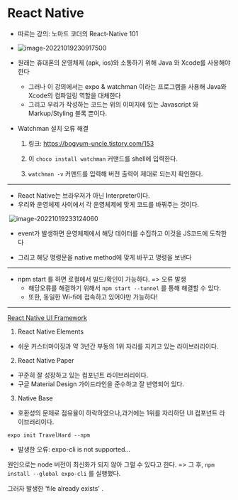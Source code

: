 # React Native

+ 따르는 강의: 노마드 코더의 React-Native 101
+ ![image-20221019230917500](C:\Users\SSAFY\Desktop\자율PJT\S07P31A501\TIL\원찬호\ReactNative.assets\image-20221019230917500.png)

+ 원래는 휴대폰의 운영체제 (apk, ios)와 소통하기 위해 Java 와 Xcode를 사용해야 한다
  + 그러나 이 강의에서는 expo & watchman 이라는 프로그램을 사용해 Java와 Xcode의 컴파일링 역할을 대체한다
  + 그리고 우리가 작성하는 코드는 위의 이미지에 있는 Javascript 와 Markup/Styling 블록 뿐이다.

+ Watchman 설치 오류 해결

  1. 링크: https://bogyum-uncle.tistory.com/153

  2. 이 `choco install watchman` 커맨드를 shell에 입력한다.
  3. `watchman -v` 커맨드를 입력해 버전 출력이 제대로 되는지 확인한다.

---

+ React Native는 브라우저가 아닌 Interpreter이다.
+ 우리와 운영체제 사이에서 각 운영체제에 맞게 코드를 바꿔주는 것이다.

​	![image-20221019233124060](C:\Users\SSAFY\Desktop\자율PJT\S07P31A501\TIL\원찬호\ReactNative.assets\image-20221019233124060.png)

+ event가 발생하면 운영체제에서 해당 데이터를 수집하고 이것을 JS코드에 도착한다

+ 그리고 해당 명령문을 native method에 맞게 바꾸고 명령을 보낸다

---

+ npm start 를 하면 로컬에서 빌드/확인이 가능하다. => 오류 발생
  + 해당오류를 해결하기 위해서 `npm start --tunnel` 를 통해 해결할 수 있다.
  + 또한, 동일한 Wi-fi에 접속하고 있어야만 가능하다!

---

[React Native UI Framework](https://ccusean.tistory.com/entry/React-Native-UI-Components-Library-Top-3)

1. React Native Elements
+ 쉬운 커스터마이징과 약 3년간 부동의 1위 자리를 지키고 있는 라이브러리이다.

2. React Native Paper
+ 꾸준히 잘 성장하고 있는 컴포넌트 라이브러리이다.
+ 구글 Material Design 가이드라인을 준수하고 잘 반영되어 있다.

3. Native Base
+ 호환성의 문제로 점유율이 하락하였으나,과거에는 1위를 자리하던 UI 컴포넌트 라이브러리이다.

`expo init TravelHard --npm`
+ 발생한 오류: expo-cli is not supported...

원인으로는 node 버전이 최신화가 되지 않아 그럴 수 있다고 한다. => 
그 후, `npm install --global expo-cli` 를 실행했다.

그러자 발생한 'file already exists'
.